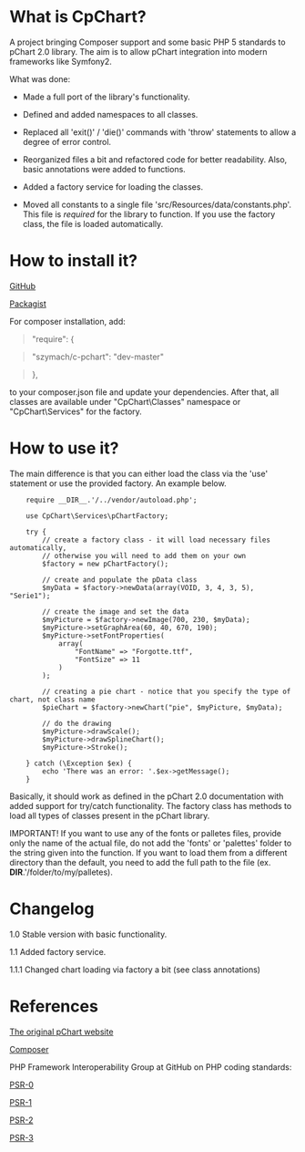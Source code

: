 What is CpChart?
===============

A project bringing Composer support and some basic PHP 5 standards to pChart 2.0 library.
The aim is to allow pChart integration into modern frameworks like Symfony2.

What was done:

- Made a full port of the library's functionality.

- Defined and added namespaces to all classes.

- Replaced all 'exit()' / 'die()' commands with 'throw' statements to allow a degree of error control.

- Reorganized files a bit and refactored code for better readability. Also, basic annotations were added
to functions.

- Added a factory service for loading the classes.

- Moved all constants to a single file 'src/Resources/data/constants.php'. This file is *required*
for the library to function. If you use the factory class, the file is loaded automatically.

How to install it?
================

[GitHub](https://github.com/szymach/c-pchart)

[Packagist](https://packagist.org/packages/szymach/c-pchart)

For composer installation, add:

>"require": {

> "szymach/c-pchart": "dev-master"

> },

to your composer.json file and update your dependencies. After that, all
classes are available under "CpChart\Classes" namespace or "CpChart\Services"
for the factory.

How to use it?
==============

The main difference is that you can either load the class via the 'use' statement
or use the provided factory. An example below.


        require __DIR__.'/../vendor/autoload.php';

        use CpChart\Services\pChartFactory;

        try {
            // create a factory class - it will load necessary files automatically,
            // otherwise you will need to add them on your own
            $factory = new pChartFactory();
            
            // create and populate the pData class
            $myData = $factory->newData(array(VOID, 3, 4, 3, 5), "Serie1");

            // create the image and set the data
            $myPicture = $factory->newImage(700, 230, $myData);
            $myPicture->setGraphArea(60, 40, 670, 190);
            $myPicture->setFontProperties(
                array(
                    "FontName" => "Forgotte.ttf",
                    "FontSize" => 11
                )
            );
            
            // creating a pie chart - notice that you specify the type of chart, not class name
            $pieChart = $factory->newChart("pie", $myPicture, $myData);

            // do the drawing
            $myPicture->drawScale();
            $myPicture->drawSplineChart();   
            $myPicture->Stroke();
    
        } catch (\Exception $ex) {
            echo 'There was an error: '.$ex->getMessage();
        }

Basically, it should work as defined in the pChart 2.0 documentation with added
support for try/catch functionality. The factory class has methods to load all types of 
classes present in the pChart library.

IMPORTANT! If you want to use any of the fonts or palletes files, provide only
the name of the actual file, do not add the 'fonts' or 'palettes' folder to the
string given into the function. If you want to load them from a different directory
than the default, you need to add the full path to the file (ex. __DIR__.'/folder/to/my/palletes).

Changelog
=========
1.0 Stable version with basic functionality.

1.1 Added factory service.

1.1.1 Changed chart loading via factory a bit (see class annotations)

References
==========
[The original pChart website](http://www.pchart.net/)

[Composer](https://getcomposer.org/)

PHP Framework Interoperability Group at GitHub on PHP coding standards:

[PSR-0](https://github.com/php-fig/fig-standards/blob/master/accepted/PSR-0.md)

[PSR-1](https://github.com/php-fig/fig-standards/blob/master/accepted/PSR-1-basic-coding-standard.md)

[PSR-2](https://github.com/php-fig/fig-standards/blob/master/accepted/PSR-2-coding-style-guide.md)

[PSR-3](https://github.com/php-fig/fig-standards/blob/master/accepted/PSR-4-autoloader.md)